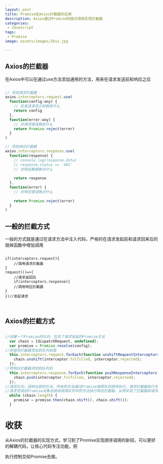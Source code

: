 ```yaml
---
layout: post
title: Promise在Axios拦截器的应用
description: Axios通过Promise的链式调用实现拦截器
categories:
 - Javascript 
tags: 
 - Promise
image: assets/images/2bis.jpg

---
```


## Axios的拦截器

在Axios中可以在通过use方法添加通用的方法，用来在请求发送前和响应之后

```js

// 添加请求拦截器
axios.interceptors.request.use(
  function(config:any) {
    // 在发送请求之前做些什么
    return config
  },
  function(error:any) {
    // 对请求错误做些什么
    return Promise.reject(error)
  }
)

// 添加响应拦截器
axios.interceptors.response.use(
  function(response) {
    // console.log(response.data)
    // response.status == '401'
    // 对响应数据做点什么
    
    return response
  },
  function(error) {
    // 对响应错误做点什么
    
    return Promise.reject(error)
  }
)
```



## 一般的拦截方式

一般的方式就是通过在请求方法中注入代码，严格的在请求发起前和请求回来后的毁掉函数中增加调用

```

if(interceptors.request){
	//调用请求拦截器
}
request(()=>{
	//请求返回后
	if(interceptors.response){
	//调用响应拦截器
}
})//发起请求



```



## Axios的拦截方式

```js

//创建一个Promise的队列，包含了请求发起的Promise方法
  var chain = [dispatchRequest, undefined];
  var promise = Promise.resolve(config);
//把请求拦截器添加到队列前面
  this.interceptors.request.forEach(function unshiftRequestInterceptors(interceptor) {
    chain.unshift(interceptor.fulfilled, interceptor.rejected);
  });
//把响应拦截器添加到队列后
  this.interceptors.response.forEach(function pushResponseInterceptors(interceptor) {
    chain.push(interceptor.fulfilled, interceptor.rejected);
  });
//清空队列，调用全部的方法，所有的方法通过Promise按照队列顺序执行，请求拦截器执行完后就会调用请求发起，
//请求完成后Promise对象会继续调用队列中的方法执行响应拦截器，从而实现了拦截器和请求的顺序执行
  while (chain.length) {
    promise = promise.then(chain.shift(), chain.shift());
  }
```

# 收获

从Axios的拦截器的实现方式，学习到了Promise实现顺序调用的新招，可以更好的解耦代码，让核心代码专注功能，把

执行控制交给Promise去做。